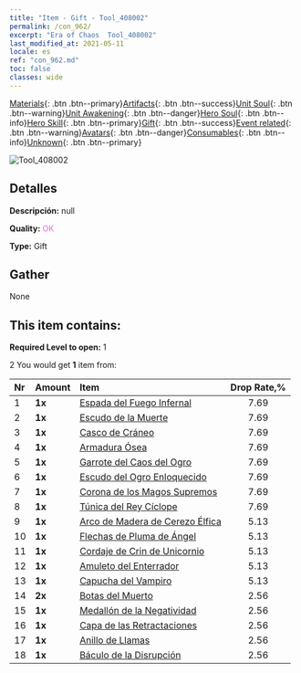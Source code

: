 ```yaml
---
title: "Item - Gift - Tool_408002"
permalink: /con_962/
excerpt: "Era of Chaos  Tool_408002"
last_modified_at: 2021-05-11
locale: es
ref: "con_962.md"
toc: false
classes: wide
---
```

 [Materials](/ItemsES/){: .btn .btn--primary}[Artifacts](/ItemsES/Artifacts/){: .btn .btn--success}[Unit Soul](/ItemsES/UnitSoul/){: .btn .btn--warning}[Unit Awakening](/ItemsES/UnitAwakening/){: .btn .btn--danger}[Hero Soul](/ItemsES/HeroSoul/){: .btn .btn--info}[Hero Skill](/ItemsES/HeroSkill/){: .btn .btn--primary}[Gift](/ItemsES/Gift/){: .btn .btn--success}[Event related](/ItemsES/Events/){: .btn .btn--warning}[Avatars](/ItemsES/Avatars/){: .btn .btn--danger}[Consumables](/ItemsES/Consumables/){: .btn .btn--info}[Unknown](/ItemsES/Unknown/){: .btn .btn--primary}

 ![Tool_408002](/images/t/i_907046.png)

## Detalles
 **Descripción:** null

 **Quality:** <span style="color: #DA70D6">OK</span>

 **Type:** Gift

## Gather

  None

## This item contains:

 **Required Level to open:** 1

 2 You would get **1** item  from:

  | Nr | Amount |     Item    | Drop Rate,% |
  |:---|:-------|:------------|:---------:|
  | 1 |  **1x** | [Espada del Fuego Infernal](/ItemsES/art_121/) | 7.69 | 
  | 2 |  **1x** | [Escudo de la Muerte](/ItemsES/art_122/) | 7.69 | 
  | 3 |  **1x** | [Casco de Cráneo](/ItemsES/art_123/) | 7.69 | 
  | 4 |  **1x** | [Armadura Ósea](/ItemsES/art_124/) | 7.69 | 
  | 5 |  **1x** | [Garrote del Caos del Ogro](/ItemsES/art_125/) | 7.69 | 
  | 6 |  **1x** | [Escudo del Ogro Enloquecido](/ItemsES/art_126/) | 7.69 | 
  | 7 |  **1x** | [Corona de los Magos Supremos](/ItemsES/art_127/) | 7.69 | 
  | 8 |  **1x** | [Túnica del Rey Cíclope](/ItemsES/art_128/) | 7.69 | 
  | 9 |  **1x** | [Arco de Madera de Cerezo Élfica](/ItemsES/art_103/) | 5.13 | 
  | 10 |  **1x** | [Flechas de Pluma de Ángel](/ItemsES/art_104/) | 5.13 | 
  | 11 |  **1x** | [Cordaje de Crin de Unicornio](/ItemsES/art_105/) | 5.13 | 
  | 12 |  **1x** | [Amuleto del Enterrador](/ItemsES/art_129/) | 5.13 | 
  | 13 |  **1x** | [Capucha del Vampiro](/ItemsES/art_130/) | 5.13 | 
  | 14 |  **2x** | [Botas del Muerto](/ItemsES/art_131/) | 2.56 | 
  | 15 |  **1x** | [Medallón de la Negatividad](/ItemsES/art_136/) | 2.56 | 
  | 16 |  **1x** | [Capa de las Retractaciones](/ItemsES/art_137/) | 2.56 | 
  | 17 |  **1x** | [Anillo de Llamas](/ItemsES/art_138/) | 2.56 | 
  | 18 |  **1x** | [Báculo de la Disrupción](/ItemsES/art_139/) | 2.56 | 
